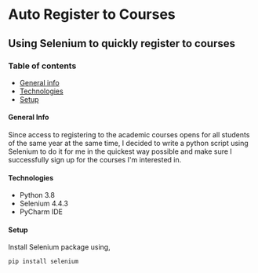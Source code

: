 # Auto Register to Courses
## Using Selenium to quickly register to courses

### Table of contents
* [General info](#general-info)
* [Technologies](#technologies)
* [Setup](#setup)

#### General Info
Since access to registering to the academic courses opens for all students of the same year at the same time, I decided to write a python script using Selenium to do it for me in the quickest way possible and make sure I successfully sign up for the courses I'm interested in.

#### Technologies
* Python 3.8
* Selenium 4.4.3
* PyCharm IDE

#### Setup
Install Selenium package using,
```
pip install selenium
```
<br>
